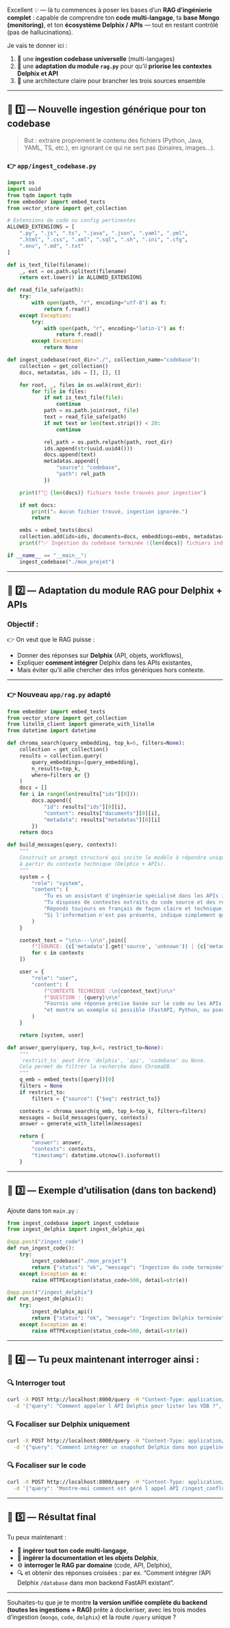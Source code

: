 Excellent 💡 — là tu commences à poser les bases d’un **RAG d’ingénierie complet** : capable de comprendre ton **code multi-langage**, ta **base Mongo (monitoring)**, et ton **écosystème Delphix / APIs** — tout en restant contrôlé (pas de hallucinations).

Je vais te donner ici :

1. 🔹 une **ingestion codebase universelle** (multi-langages)
2. 🔹 une **adaptation du module `rag.py`** pour qu’il **priorise les contextes Delphix et API**
3. 🔹 une architecture claire pour brancher les trois sources ensemble

---

## 🧩 1️⃣ — Nouvelle ingestion **générique pour ton codebase**

> But : extraire proprement le contenu des fichiers (Python, Java, YAML, TS, etc.), en ignorant ce qui ne sert pas (binaires, images...).

### 👉 `app/ingest_codebase.py`

```python
import os
import uuid
from tqdm import tqdm
from embedder import embed_texts
from vector_store import get_collection

# Extensions de code ou config pertinentes
ALLOWED_EXTENSIONS = [
    ".py", ".js", ".ts", ".java", ".json", ".yaml", ".yml",
    ".html", ".css", ".xml", ".sql", ".sh", ".ini", ".cfg",
    ".env", ".md", ".txt"
]

def is_text_file(filename):
    _, ext = os.path.splitext(filename)
    return ext.lower() in ALLOWED_EXTENSIONS

def read_file_safe(path):
    try:
        with open(path, "r", encoding="utf-8") as f:
            return f.read()
    except Exception:
        try:
            with open(path, "r", encoding="latin-1") as f:
                return f.read()
        except Exception:
            return None

def ingest_codebase(root_dir="./", collection_name="codebase"):
    collection = get_collection()
    docs, metadatas, ids = [], [], []

    for root, _, files in os.walk(root_dir):
        for file in files:
            if not is_text_file(file):
                continue
            path = os.path.join(root, file)
            text = read_file_safe(path)
            if not text or len(text.strip()) < 20:
                continue

            rel_path = os.path.relpath(path, root_dir)
            ids.append(str(uuid.uuid4()))
            docs.append(text)
            metadatas.append({
                "source": "codebase",
                "path": rel_path
            })

    print(f"📁 {len(docs)} fichiers texte trouvés pour ingestion")

    if not docs:
        print("⚠️ Aucun fichier trouvé, ingestion ignorée.")
        return

    embs = embed_texts(docs)
    collection.add(ids=ids, documents=docs, embeddings=embs, metadatas=metadatas)
    print(f"✅ Ingestion du codebase terminée ({len(docs)} fichiers indexés).")

if __name__ == "__main__":
    ingest_codebase("./mon_projet")
```

---

## 🧠 2️⃣ — Adaptation du module RAG pour **Delphix + APIs**

### Objectif :

👉 On veut que le RAG puisse :

* Donner des réponses sur **Delphix** (API, objets, workflows),
* Expliquer **comment intégrer** Delphix dans les APIs existantes,
* Mais éviter qu’il aille chercher des infos génériques hors contexte.

---

### 👉 Nouveau `app/rag.py` adapté

```python
from embedder import embed_texts
from vector_store import get_collection
from litellm_client import generate_with_litellm
from datetime import datetime

def chroma_search(query_embedding, top_k=6, filters=None):
    collection = get_collection()
    results = collection.query(
        query_embeddings=[query_embedding],
        n_results=top_k,
        where=filters or {}
    )
    docs = []
    for i in range(len(results["ids"][0])):
        docs.append({
            "id": results["ids"][0][i],
            "content": results["documents"][0][i],
            "metadata": results["metadatas"][0][i]
        })
    return docs

def build_messages(query, contexts):
    """
    Construit un prompt structuré qui incite le modèle à répondre uniquement
    à partir du contexte technique (Delphix + APIs).
    """
    system = {
        "role": "system",
        "content": (
            "Tu es un assistant d'ingénierie spécialisé dans les APIs internes et Delphix. "
            "Tu disposes de contextes extraits du code source et des réponses d'API Delphix. "
            "Réponds toujours en français de façon claire et technique, sans inventer. "
            "Si l'information n'est pas présente, indique simplement qu'elle n'est pas disponible."
        )
    }

    context_text = "\n\n---\n\n".join([
        f"[SOURCE: {c['metadata'].get('source', 'unknown')} | {c['metadata'].get('path', c['metadata'].get('endpoint', 'N/A'))}]\n{c['content']}"
        for c in contexts
    ])

    user = {
        "role": "user",
        "content": (
            f"CONTEXTE TECHNIQUE :\n{context_text}\n\n"
            f"QUESTION : {query}\n\n"
            "Fournis une réponse précise basée sur le code ou les APIs Delphix, "
            "et montre un exemple si possible (FastAPI, Python, ou pseudo-code)."
        )
    }

    return [system, user]

def answer_query(query, top_k=6, restrict_to=None):
    """
    `restrict_to` peut être 'delphix', 'api', 'codebase' ou None.
    Cela permet de filtrer la recherche dans ChromaDB.
    """
    q_emb = embed_texts([query])[0]
    filters = None
    if restrict_to:
        filters = {"source": {"$eq": restrict_to}}

    contexts = chroma_search(q_emb, top_k=top_k, filters=filters)
    messages = build_messages(query, contexts)
    answer = generate_with_litellm(messages)

    return {
        "answer": answer,
        "contexts": contexts,
        "timestamp": datetime.utcnow().isoformat()
    }
```

---

## 🧩 3️⃣ — Exemple d’utilisation (dans ton backend)

Ajoute dans ton `main.py` :

```python
from ingest_codebase import ingest_codebase
from ingest_delphix import ingest_delphix_api

@app.post("/ingest_code")
def run_ingest_code():
    try:
        ingest_codebase("./mon_projet")
        return {"status": "ok", "message": "Ingestion du code terminée"}
    except Exception as e:
        raise HTTPException(status_code=500, detail=str(e))

@app.post("/ingest_delphix")
def run_ingest_delphix():
    try:
        ingest_delphix_api()
        return {"status": "ok", "message": "Ingestion Delphix terminée"}
    except Exception as e:
        raise HTTPException(status_code=500, detail=str(e))
```

---

## 🧠 4️⃣ — Tu peux maintenant interroger ainsi :

### 🔍 Interroger tout

```bash
curl -X POST http://localhost:8000/query -H "Content-Type: application/json" \
  -d '{"query": "Comment appeler l API Delphix pour lister les VDB ?", "top_k": 5}'
```

### 🔍 Focaliser sur Delphix uniquement

```bash
curl -X POST http://localhost:8000/query -H "Content-Type: application/json" \
  -d '{"query": "Comment intégrer un snapshot Delphix dans mon pipeline FastAPI ?", "restrict_to": "delphix"}'
```

### 🔍 Focaliser sur le code

```bash
curl -X POST http://localhost:8000/query -H "Content-Type: application/json" \
  -d '{"query": "Montre-moi comment est géré l appel API /ingest_confluence dans le code", "restrict_to": "codebase"}'
```

---

## 🧩 5️⃣ — Résultat final

Tu peux maintenant :

* 🧠 **ingérer tout ton code multi-langage**,
* 🔌 **ingérer la documentation et les objets Delphix**,
* ⚙️ **interroger le RAG par domaine** (code, API, Delphix),
* 🔍 et obtenir des réponses croisées : par ex. “Comment intégrer l’API Delphix `/database` dans mon backend FastAPI existant”.

---

Souhaites-tu que je te montre **la version unifiée complète du backend (toutes les ingestions + RAG)** prête à dockeriser,
avec les trois modes d’ingestion (`mongo`, `code`, `delphix`) et la route `/query` unique ?
